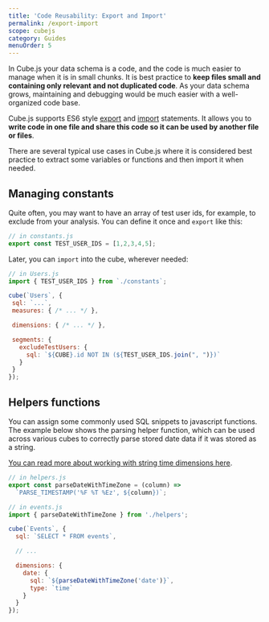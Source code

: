 ```yaml
---
title: 'Code Reusability: Export and Import'
permalink: /export-import
scope: cubejs
category: Guides
menuOrder: 5
---
```


[comment]: # (PROOFREAD: DONE)

In Cube.js your data schema is a code, and the code is much easier to manage when it is in small chunks. 
It is best practice to **keep files small and containing only relevant and not duplicated code**. 
As your data schema grows, maintaining and debugging would be much easier with a well-organized code base.

Cube.js supports ES6 style [export](https://developer.mozilla.org/en-US/docs/web/javascript/reference/statements/export) and [import](https://developer.mozilla.org/en-US/docs/Web/JavaScript/Reference/Statements/import) statements. 
It allows you to **write code in one file and share this code so it can be used by another file or files**.

There are several typical use cases in Cube.js where it is considered best practice to extract some variables or functions and then import it when needed. 

## Managing constants
Quite often, you may want to have an array of test user ids, for example, to exclude from your analysis. 
You can define it once and `export` like this:

```javascript
// in constants.js
export const TEST_USER_IDS = [1,2,3,4,5];
```

Later, you can `import` into the cube, wherever needed:

```javascript
// in Users.js
import { TEST_USER_IDS } from `./constants`;

cube(`Users`, {
 sql: `...`,
 measures: { /* ... */ },

 dimensions: { /* ... */ },

 segments: {
   excludeTestUsers: {
     sql: `${CUBE}.id NOT IN (${TEST_USER_IDS.join(", ")})`
   }
 }
});
```
## Helpers functions
You can assign some commonly used SQL snippets to javascript functions. 
The example below shows the parsing helper function, which can be used across various cubes to correctly parse stored date data if it was stored as a string. 

[You can read more about working with string time dimensions here](working-with-string-time-dimensions).

```javascript
// in helpers.js
export const parseDateWithTimeZone = (column) =>
  `PARSE_TIMESTAMP('%F %T %Ez', ${column})`;
```

```javascript
// in events.js
import { parseDateWithTimeZone } from './helpers';

cube(`Events`, {
  sql: `SELECT * FROM events`,

  // ...

  dimensions: {
    date: {
      sql: `${parseDateWithTimeZone('date')}`,
      type: `time`
    }
  }
});
```


